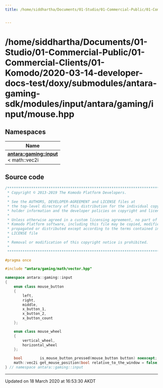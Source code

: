 ```yaml
---
title: /home/siddhartha/Documents/01-Studio/01-Commercial-Public/01-Commercial-Clients/01-Komodo/2020-03-14-developer-docs-test/doxy/submodules/antara-gaming-sdk/modules/input/antara/gaming/input/mouse.hpp


---
```


# /home/siddhartha/Documents/01-Studio/01-Commercial-Public/01-Commercial-Clients/01-Komodo/2020-03-14-developer-docs-test/doxy/submodules/antara-gaming-sdk/modules/input/antara/gaming/input/mouse.hpp







## Namespaces

| Name           |
| -------------- |
| **[antara::gaming::input](Namespaces/namespaceantara_1_1gaming_1_1input.md)** <br>< math::vec2i  |














## Source code

```cpp
/******************************************************************************
 * Copyright © 2013-2019 The Komodo Platform Developers.                      *
 *                                                                            *
 * See the AUTHORS, DEVELOPER-AGREEMENT and LICENSE files at                  *
 * the top-level directory of this distribution for the individual copyright  *
 * holder information and the developer policies on copyright and licensing.  *
 *                                                                            *
 * Unless otherwise agreed in a custom licensing agreement, no part of the    *
 * Komodo Platform software, including this file may be copied, modified,     *
 * propagated or distributed except according to the terms contained in the   *
 * LICENSE file                                                               *
 *                                                                            *
 * Removal or modification of this copyright notice is prohibited.            *
 *                                                                            *
 ******************************************************************************/

#pragma once

#include "antara/gaming/math/vector.hpp" 

namespace antara::gaming::input
{
    enum class mouse_button
    {
        left,
        right,
        middle,
        x_button_1,
        x_button_2,
        x_button_count
    };

    enum class mouse_wheel
    {
        vertical_wheel,
        horizontal_wheel
    };

    bool        is_mouse_button_pressed(mouse_button button) noexcept;
    math::vec2i get_mouse_position(bool relative_to_the_window = false) noexcept;
} // namespace antara::gaming::input
```


-------------------------------

Updated on 18 March 2020 at 16:53:30 AKDT
